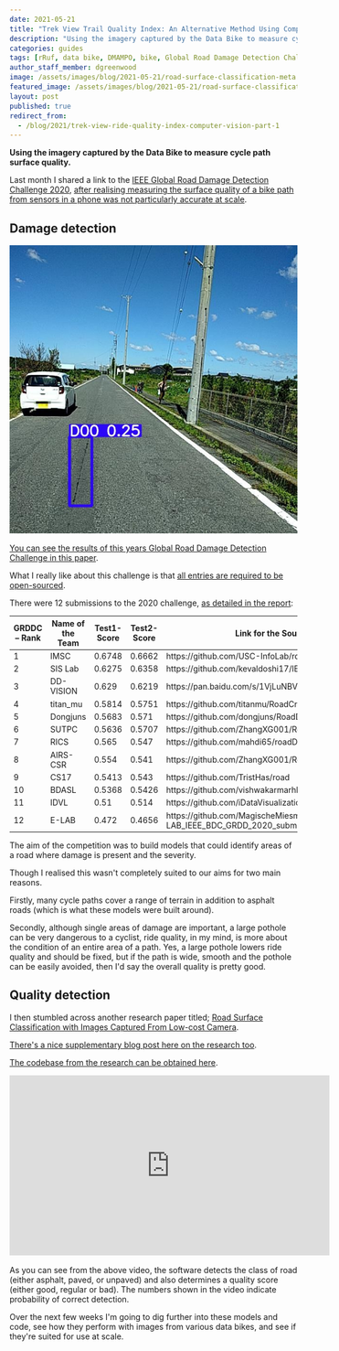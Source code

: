 ```yaml
---
date: 2021-05-21
title: "Trek View Trail Quality Index: An Alternative Method Using Computer Vision"
description: "Using the imagery captured by the Data Bike to measure cycle path surface quality."
categories: guides
tags: [rRuf, data bike, DMAMPO, bike, Global Road Damage Detection Challenge 2020, IEEE]
author_staff_member: dgreenwood
image: /assets/images/blog/2021-05-21/road-surface-classification-meta.jpg
featured_image: /assets/images/blog/2021-05-21/road-surface-classification-sm.jpg
layout: post
published: true
redirect_from:
  - /blog/2021/trek-view-ride-quality-index-computer-vision-part-1
---
```


**Using the imagery captured by the Data Bike to measure cycle path surface quality.**

Last month I shared a link to the [IEEE Global Road Damage Detection Challenge 2020](https://rdd2020.sekilab.global/), [after realising measuring the surface quality of a bike path from sensors in a phone was not particularly accurate at scale](/blog/trek-view-ride-quality-index).

## Damage detection

<img class="img-fluid" src="/assets/images/blog/2021-05-21/sample2.jpeg" alt="IEEE Global Road Damage Detection Challenge 2020" title="IEEE Global Road Damage Detection Challenge 2020" />

[You can see the results of this years Global Road Damage Detection Challenge in this paper](https://www.researchgate.net/publication/345989816_Global_Road_Damage_Detection_State-of-the-art_Solutions).

What I really like about this challenge is that [all entries are required to be open-sourced](https://rdd2020.sekilab.global/submissions/).

There were 12 submissions to the 2020 challenge, [as detailed in the report](https://www.researchgate.net/publication/345989816_Global_Road_Damage_Detection_State-of-the-art_Solutions):

<table class="tableizer-table">
<thead><tr><th>GRDDC – Rank</th>
<th>Name of the Team</th>
<th>Test1-Score</th>
<th>Test2-Score</th>
<th>Link for the Source Code</th>
</tr></thead>
<tbody><tr>
<td>1</td>
<td>IMSC</td>
<td>0.6748</td>
<td>0.6662</td>
<td>https://github.com/USC-InfoLab/rddc2020</td>
</tr>
<tr>
<td>2</td>
<td>SIS Lab</td>
<td>0.6275</td>
<td>0.6358</td>
<td>https://github.com/kevaldoshi17/IEEE-Big-Data-2020</td>
</tr>
<tr>
<td>3</td>
<td>DD-VISION</td>
<td>0.629</td>
<td>0.6219</td>
<td>https://pan.baidu.com/s/1VjLuNBVJGS34mMMpDkDRGQ</td>
</tr>
<tr>
<td>4</td>
<td>titan_mu</td>
<td>0.5814</td>
<td>0.5751</td>
<td>https://github.com/titanmu/RoadCrackDetection</td>
</tr>
<tr>
<td>5</td>
<td>Dongjuns</td>
<td>0.5683</td>
<td>0.571</td>
<td>https://github.com/dongjuns/RoadDamageDetector</td>
</tr>
<tr>
<td>6</td>
<td>SUTPC</td>
<td>0.5636</td>
<td>0.5707</td>
<td>https://github.com/ZhangXG001/RoadDamgeDetection</td>
</tr>
<tr>
<td>7</td>
<td>RICS</td>
<td>0.565</td>
<td>0.547</td>
<td>https://github.com/mahdi65/roadDamageDetection2020</td>
</tr>
<tr>
<td>8</td>
<td>AIRS-CSR</td>
<td>0.554</td>
<td>0.541</td>
<td>https://github.com/ZhangXG001/RoadDamgeDetection</td>
</tr>
<tr>
<td>9</td>
<td>CS17</td>
<td>0.5413</td>
<td>0.543</td>
<td>https://github.com/TristHas/road</td>
</tr>
<tr>
<td>10</td>
<td>BDASL</td>
<td>0.5368</td>
<td>0.5426</td>
<td>https://github.com/vishwakarmarhl/rdd2020</td>
</tr>
<tr>
<td>11</td>
<td>IDVL</td>
<td>0.51</td>
<td>0.514</td>
<td>https://github.com/iDataVisualizationLab/roaddamagedetector</td>
</tr>
<tr>
<td>12</td>
<td>E-LAB</td>
<td>0.472</td>
<td>0.4656</td>
<td>https://github.com/MagischeMiesmuschel/E-LAB_IEEE_BDC_GRDD_2020_submission</td>
</tr>
</tbody></table>

The aim of the competition was to build models that could identify areas of a road where damage is present and the severity.

Though I realised this wasn't completely suited to our aims for two main reasons.

Firstly, many cycle paths cover a range of terrain in addition to asphalt roads (which is what these models were built around).

Secondly, although single areas of damage are important, a large pothole can be very dangerous to a cyclist, ride quality, in my mind, is more about the condition of an entire area of a path. Yes, a large pothole lowers ride quality and should be fixed, but if the path is wide, smooth and the pothole can be easily avoided, then I'd say the overall quality is pretty good.

## Quality detection

I then stumbled across another research paper titled; [Road Surface Classification with Images Captured From Low-cost Camera](https://www.researchgate.net/publication/337682194_Road_Surface_Classification_with_Images_Captured_From_Low-cost_Camera_-_Road_Traversing_Knowledge_RTK_Dataset).

[There's a nice supplementary blog post here on the research too](https://towardsdatascience.com/road-surface-classification-150f9874faef).

[The codebase from the research can be obtained here](https://github.com/thiagortk/Road-Surface-Classification).

<iframe width="560" height="315" src="https://www.youtube.com/embed/3UM97O0MQ3w" title="YouTube video player" frameborder="0" allow="accelerometer; autoplay; clipboard-write; encrypted-media; gyroscope; picture-in-picture" allowfullscreen></iframe>

As you can see from the above video, the software detects the class of road (either asphalt, paved, or unpaved) and also determines a quality score (either good, regular or bad). The numbers shown in the video indicate probability of correct detection.

Over the next few weeks I'm going to dig further into these models and code, see how they perform with images from various data bikes, and see if they're suited for use at scale.